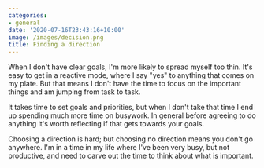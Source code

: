 ```yaml
---
categories:
- general
date: '2020-07-16T23:43:16+10:00'
image: /images/decision.png
title: Finding a direction
---
```


When I don't have clear goals, I'm more likely to spread myself too thin.
It's easy to get in a reactive mode, where I say "yes" to anything that comes on my plate.
But that means I don't have the time to focus on the important things and am jumping from task to task.

It takes time to set goals and priorities, but when I don't take that time I end up spending much more time on busywork.
In general before agreeing to do anything it's worth reflecting if that gets towards your goals.

Choosing a direction is hard; but choosing no direction means you don't go anywhere.
I'm in a time in my life where I've been very busy, but not productive, and need to carve out the time to think about what is important.